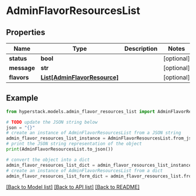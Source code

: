 # AdminFlavorResourcesList


## Properties

Name | Type | Description | Notes
------------ | ------------- | ------------- | -------------
**status** | **bool** |  | [optional] 
**message** | **str** |  | [optional] 
**flavors** | [**List[AdminFlavorResource]**](AdminFlavorResource.md) |  | [optional] 

## Example

```python
from hyperstack.models.admin_flavor_resources_list import AdminFlavorResourcesList

# TODO update the JSON string below
json = "{}"
# create an instance of AdminFlavorResourcesList from a JSON string
admin_flavor_resources_list_instance = AdminFlavorResourcesList.from_json(json)
# print the JSON string representation of the object
print(AdminFlavorResourcesList.to_json())

# convert the object into a dict
admin_flavor_resources_list_dict = admin_flavor_resources_list_instance.to_dict()
# create an instance of AdminFlavorResourcesList from a dict
admin_flavor_resources_list_form_dict = admin_flavor_resources_list.from_dict(admin_flavor_resources_list_dict)
```
[[Back to Model list]](../README.md#documentation-for-models) [[Back to API list]](../README.md#documentation-for-api-endpoints) [[Back to README]](../README.md)


